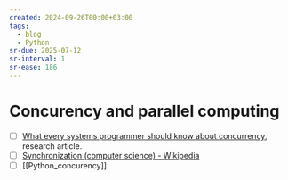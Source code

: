 ```yaml
---
created: 2024-09-26T00:00+03:00
tags:
  - blog
  - Python
sr-due: 2025-07-12
sr-interval: 1
sr-ease: 186
---
```


# Concurency and parallel computing

- [ ] [What every systems programmer should know about concurrency](articles/Kline-concurrency_primer.pdf), research article.
- [ ] [Synchronization (computer science) - Wikipedia](https://en.wikipedia.org/wiki/Synchronization_\(computer_science\))
- [ ] [[Python_concurency]]
